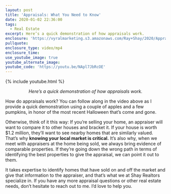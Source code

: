 ```yaml
---
layout: post
title: 'Appraisals: What You Need to Know'
date: 2020-01-02 22:36:00
tags:
  - Real Estate
excerpt: Here’s a quick demonstration of how appraisals work.
enclosure: 'https://vyralmarketing.s3.amazonaws.com/Ray+Shay/2020/Appraisals.mp4'
pullquote:
enclosure_type: video/mp4
enclosure_time:
use_youtube_image: true
youtube_alternate_image:
youtube_code: 'https://youtu.be/NApl7JbRcOE'
---
```


{% include youtube.html %}

<p style="text-align: center;"><em>Here’s a quick demonstration of how appraisals work.</em></p>

How do appraisals work? You can follow along in the video above as I provide a quick demonstration using a couple of apples and a few pumpkins, in honor of the most recent Halloween that’s come and gone.&nbsp;

Otherwise, think of it this way: If you’re selling your home, an appraiser will want to compare it to other houses and bracket it. If your house is worth $1.2 million, they’ll want to see nearby homes that are similarly valued. That’s why **knowing your local market is critical.** It’s also why, when we meet with appraisers at the home being sold, we always bring evidence of comparable properties. If they’re going down the wrong path in terms of identifying the best properties to give the appraisal, we can point it out to them.&nbsp;

It takes expertise to identify homes that have sold on and off the market and give that information to the appraiser, and that’s what we at Shay Realtors specialize in. If you have any more appraisal questions or other real estate needs, don’t hesitate to reach out to me. I’d love to help you.